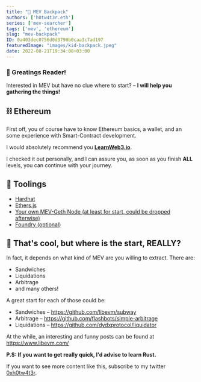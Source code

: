 ```yaml
---
title: "🎒 MEV Backpack"
authors: ['h0tw4t3r.eth']
series: ['mev-searcher']
tags: ['mev', 'ethereum']
slug: "mev-backpack"
ID: 0a403dec0756d0d3790b0caa3c7ad197
featuredImage: "images/kid-backpack.jpeg"
date: 2022-08-21T19:34:08+03:00
---
```


### 👋 Greatings Reader!
Interested in MEV but have no clue where to start? – **I will help you gathering the things!**

## ⛓ Ethereum
First off, you of course have to know Ethereum basics, a wallet, and an some experience with Smart-Contract development.

I would absolutely recommend you [**LearnWeb3.io**](https://learnweb3.io/).

I checked it out personally, and I can assure you, as soon as you finish **ALL** levels, you can continue with your journey.

## 🔨 Toolings
- [Hardhat](https://hardhat.org/)
- [Ethers.js](https://docs.ethers.io/v5/)
- [Your own MEV-Geth Node (at least for start, could be dropped afterwise)](https://github.com/flashbots/mev-geth)
- [Foundry (optional)](https://getfoundry.sh/)

## 🤔 That's cool, but where is the start, REALLY?
In fact, it depends on what kind of MEV are you willing to extract.
There are:
- Sandwiches
- Liquidations
- Arbitrage
- and many others!

A great start for each of those could be:
- Sandwiches – https://github.com/libevm/subway
- Arbitrage – https://github.com/flashbots/simple-arbitrage
- Liquidations – https://github.com/dydxprotocol/liquidator


At the while, an interesting and funny posts can be found at https://www.libevm.com/

__P.S: If you want to get really quick, I'd advise to learn Rust.__

If you want to see more content like this, subscribe to my twitter [0xh0tw4t3r](https://twitter.com/0xh0tw4t3r).